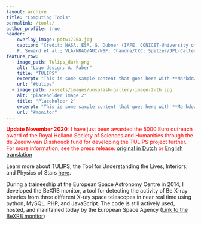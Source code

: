 ```yaml
---
layout: archive
title: "Computing Tools"
permalink: /tools/
author_profile: true
header:
    overlay_image: potw1720a.jpg
    caption: "Credit: NASA, ESA, G. Dubner (IAFE, CONICET-University of Buenos Aires) et al.; A. Loll et al.; T. Temim et al.;
    F. Seward et al.; VLA/NRAO/AUI/NSF; Chandra/CXC; Spitzer/JPL-Caltech; XMM-Newton/ESA; and Hubble/STScI"
feature_row:
  - image_path: Tulips_dark.png
    alt: "Logo design: A. Faber"
    title: "TULIPS"
    excerpt: "This is some sample content that goes here with **Markdown** formatting."
    url: "#tulips"
  - image_path: /assets/images/unsplash-gallery-image-2-th.jpg
    alt: "placeholder image 2"
    title: "Placeholder 2"
    excerpt: "This is some sample content that goes here with **Markdown** formatting."
    url: "#monitor"
---
```


<span style="color:red">**Update November 2020:** I have just been awarded the 5000 Euro outreach award of the Royal 
Holland Society of Sciences and Humanities through the de Zeeuw-van Disshoeck fund
for developing the TULIPS project further. For more information, see the press release: 
[original in Dutch](https://www.astronomie.nl/nieuws/eva-laplace-wint-communicatieprijs-voor-software-die-levensloop-van-ster-toont-2542) or 
[English translation](https://www.astronomie.nl/eva-laplace-wins-communication-prize-for-software-that-shows-life-cycle-of-stars-92)</span>

Learn more about TULIPS, the Tool for Understanding the Lives, Interiors, and Physics of Stars [here](/tulips). 

During a traineeship at the European Space Astronomy Centre in 2014, I developed the BeXRB monitor, a tool for detecting 
the activity of Be X-ray binaries from three different X-ray space telescopes in near real time using python, MySQL, 
PHP, and JavaScript.
The code is still actively used, hosted, and maintained today by the European Space Agency 
([Link to the BeXRB monitor](http://integral.esac.esa.int/bexrbmonitor/webpage_oneplot.php))


<!---
{% include feature_row %}

{% if author.googlescholar %}
  You can also find my articles on <u><a href="{{author.googlescholar}}">my Google Scholar profile</a>.</u>
{% endif %}

{% include base_path %}

{% for post in site.publications reversed %}
  {% include archive-single.html %}
{% endfor %}
--->